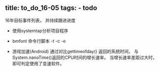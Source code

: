 title: to_do_16-05
tags:
    - todo
---

16年目标事件列表， 并持续跟进进度
* 使用systemtap分析项目程序

* bmfont 命令行脚本
 -t -c -o

* 游戏加速(Android) 
    通过对比gettimeofday() 返回的系统时间， 与System.nanoTime()返回的CPU时间的增长速率。
    当增长速率差距过大时， 即可判定使用了变速软件。
